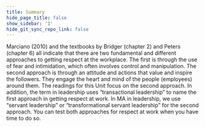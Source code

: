 ```yaml
---
title: Summary
hide_page_title: false
show_sidebar: '1'
hide_git_sync_repo_link: false
---
```



Marciano (2010) and the textbooks by Bridger (chapter 2) and Peters (chapter 6) all indicate that there are two fundamental and different approaches to getting respect at the workplace. The first is through the use of fear and intimidation, which often involves control and manipulation. The second approach is through an attitude and actions that value and inspire the followers. They engage the heart and mind of the people (employees) around them. The readings for this Unit focus on the second approach. In addition, the term in leadership uses “transactional leadership” to name the first approach in getting respect at work. In MA in leadership, we use “servant leadership” or “transformational servant leadership” for the second approach. You can test both approaches for respect at work when you have time to do so.
